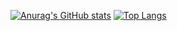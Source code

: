 [![Anurag's GitHub stats](https://github-readme-stats.vercel.app/api?username=jinseoyaaa&count_private=true&show_icons=true)](https://github.com/anuraghazra/github-readme-stats)
[![Top Langs](https://github-readme-stats.vercel.app/api/top-langs/?username=jinseoyaaa)](https://github.com/anuraghazra/github-readme-stats)